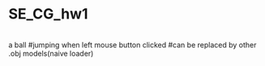 # SE_CG_hw1
<br>a ball
#jumping when left mouse button clicked
#can be replaced by other .obj models(naive loader)
